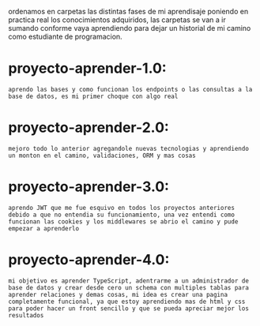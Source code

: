 ordenamos en carpetas las distintas fases de mi aprendisaje poniendo 
en practica real los conocimientos adquiridos, las carpetas se van a ir 
sumando conforme vaya aprendiendo para dejar un historial de mi camino
como estudiante de programacion.

# proyecto-aprender-1.0: 
    aprendo las bases y como funcionan los endpoints o las consultas a la base de datos, es mi primer choque con algo real

# proyecto-aprender-2.0: 
    mejoro todo lo anterior agregandole nuevas tecnologias y aprendiendo un monton en el camino, validaciones, ORM y mas cosas

# proyecto-aprender-3.0: 
    aprendo JWT que me fue esquivo en todos los proyectos anteriores debido a que no entendia su funcionamiento, una vez entendi como funcionan las cookies y los middlewares se abrio el camino y pude empezar a aprenderlo

# proyecto-aprender-4.0: 
    mi objetivo es aprender TypeScript, adentrarme a un administrador de base de datos y crear desde cero un schema con multiples tablas para aprender relaciones y demas cosas, mi idea es crear una pagina completamente funcional, ya que estoy aprendiendo mas de html y css para poder hacer un front sencillo y que se pueda apreciar mejor los resultados